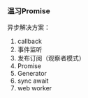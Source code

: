 ### 温习Promise

异步解决方案：

1. callback
2. 事件监听
3. 发布订阅（观察者模式）
4. Promise
5. Generator
6. sync await
7. web worker

